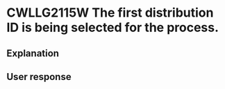 # CWLLG2115W The first distribution ID is being selected for the process.

## Explanation

## User response